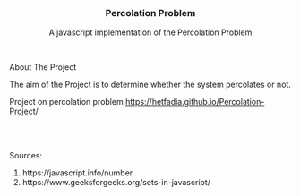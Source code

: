 <br />
<p align="center">

  <h3 align="center">Percolation Problem</h3>

  <p align="center">
    A javascript implementation of the Percolation Problem
    <br />
    <a href="https://github.com/HETFADIA/Percolation-Project"></strong></a>
    
  </p>
</p>
<br />
<p>
About The Project

The aim of the Project is to determine whether the system percolates or not.

Project on percolation problem
https://hetfadia.github.io/Percolation-Project/

</p>
<br /><br />
<p>
Sources:
<ol>
<li>
https://javascript.info/number
<li>
https://www.geeksforgeeks.org/sets-in-javascript/
<ol>
</p>
